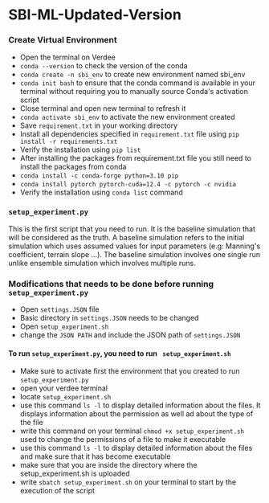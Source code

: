 # SBI-ML-Updated-Version

### Create Virtual Environment 
- Open the terminal on Verdee  
- `conda --version`  to check the version of the conda   
- `conda create -n sbi_env` to create new environment named sbi_env  
-  `conda init bash` to ensure that the conda command is available in your terminal without requiring you to manually source Conda's activation script  
- Close terminal and open new terminal to refresh it  
- `conda activate sbi_env` to activate the new environment created
- Save `requirement.txt` in your working directory
- Install all dependencies specified in `requirement.txt` file using `pip install -r requirements.txt`
- Verify the installation  using `pip list`
- After installing the packages from requirement.txt file you still need to install the packages from conda 
- `conda install -c conda-forge python=3.10 pip`
- `conda install pytorch pytorch-cuda=12.4 -c pytorch -c nvidia`
- Verify the installation using `conda list` command

### **`setup_experiment.py`**
This is the first script that you need to run. It is the baseline simulation that will be considered as the truth. A baseline simulation refers to the initial simulation which uses assumed values for input parameters (e.g: Manning's coefficient, terrain slope ...). The baseline simulation involves one single run unlike ensemble simulation which involves multiple runs.

### Modifications that needs to be done before running `setup_experiment.py`
- Open `settings.JSON` file 
- Basic directory in `settings.JSON` needs to be changed 
- Open `setup_experiment.sh` 
- change the `JSON PATH` and include the JSON path of `settings.JSON`


#### To run `setup_experiment.py`, you need to run ` setup_experiment.sh`
- Make sure to activate first the environment that you created to run `setup_experiment.py`
- open your verdee terminal 
- locate `setup_experiment.sh`
- use this command `ls -l` to display detailed information about the files. It displays information about the permission as well ad about the type of the file  
- write this command on your terminal `chmod +x setup_experiment.sh` used to change the permissions of a file to make it executable
- use this command `ls -l` to display detailed information about the files and make sure that it has become executable
- make sure that you are inside the directory where the setup_experiment.sh is uploaded 
- write `sbatch setup_experiment.sh` on your terminal to start by the execution of the script


  